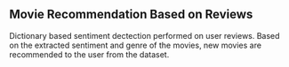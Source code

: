 ## Movie Recommendation Based on Reviews
Dictionary based sentiment dectection performed on user reviews.
Based on the extracted sentiment and genre of the movies, new movies are recommended to the user from the dataset. 
